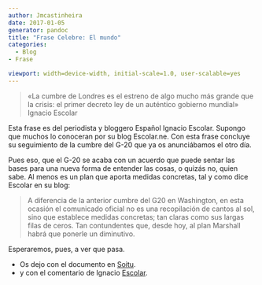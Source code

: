 ```yaml
---
author: Jmcastinheira
date: 2017-01-05
generator: pandoc
title: "Frase Celebre: El mundo"
categories:
  - Blog
- Frase

viewport: width=device-width, initial-scale=1.0, user-scalable=yes
---
```




> «La cumbre de Londres es el estreno de algo mucho más grande que la
> crisis: el primer decreto ley de un auténtico gobierno mundial»
> Ignacio Escolar

Esta frase es del periodista y bloggero Español Ignacio Escolar. Supongo
que muchos lo conoceran por su blog Escolar.ne. Con esta frase concluye
su seguimiento de la cumbre del G-20 que ya os anunciábamos el otro día.

Pues eso, que el G-20 se acaba con un acuerdo que puede sentar las bases
para una nueva forma de entender las cosas, o quizás no, quien sabe. Al
menos es un plan que aporta medidas concretas, tal y como dice Escolar
en su blog:

> A diferencia de la anterior cumbre del G20 en Washington, en esta
> ocasión el comunicado oficial no es una recopilación de cantos al sol,
> sino que establece medidas concretas; tan claras como sus largas filas
> de ceros. Tan contundentes que, desde hoy, al plan Marshall habrá que
> ponerle un diminutivo.

Esperaremos, pues, a ver que pasa.

-   Os dejo con el documento en
    [Soitu](http://www.soitu.es/soitu/2008/11/16/actualidad/1226845979_138804.html?id=81ee49c7d5f47fff3d08af751ece79e2&tm=1238709567).
-   y con el comentario de Ignacio
    [Escolar](http://www.escolar.net/MT/archives/2009/04/el-nuevo-orden-mundial-del-billon-de-dolares.html).
